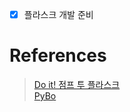 - [x] 플라스크 개발 준비

# References

> [Do it! 점프 투 플라스크](https://www.aladin.co.kr/shop/wproduct.aspx?ItemId=256945998)<br>
[PyBo](https://pybo.kr/pybo/question/list/qna/)<br>